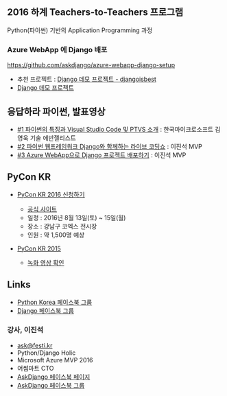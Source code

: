
## 2016 하계 Teachers-to-Teachers 프로그램

Python(파이썬) 기반의 Application Programming 과정


### Azure WebApp 에 Django 배포

https://github.com/askdjango/azure-webapp-django-setup

 * 추천 프로젝트 : [Django 데모 프로젝트 - djangoisbest](https://github.com/askdjango/djangoisbest)
 * [Django 데모 프로젝트](https://github.com/askdjango/askdjango-demo)


## 응답하라 파이썬, 발표영상

 * [#1 파이썬의 특징과 Visual Studio Code 및 PTVS 소개](https://channel9.msdn.com/Events/Channel9-Korea/dev-fundamental/Visual-Studio-Code-PTVS) : 한국마이크로소프트 김영욱 기술 에반젤리스트
 * [#2 파이썬 웹프레임워크 Django와 함께하는 라이브 코딩쇼](https://channel9.msdn.com/Events/Channel9-Korea/dev-fundamental/Django-Live-Coding-Show) : 이진석 MVP
 * [#3 Azure WebApp으로 Django 프로젝트 배포하기](https://channel9.msdn.com/Events/Channel9-Korea/dev-fundamental/Azure-WebApp-Django?ocid=SessionsInEvent) : 이진석 MVP


## PyCon KR

 * [PyCon KR 2016 신청하기](https://www.pycon.kr/2016apac/registration/purchase/)
    * [공식 사이트](https://www.pycon.kr/2016apac/)
    * 일정 : 2016년 8월 13일(토) ~ 15일(월)
    * 장소 : 강남구 코엑스 전시장
    * 인원 : 약 1,500명 예상

 * [PyCon KR 2015](https://www.pycon.kr/2015/)
    * [녹화 영상 확인](http://olc.kr/course/course_online_view.jsp?id=10048&cid&s_style=webzine&s_listnum=12&scid&s_field&s_keyword=pycon)


## Links

 * [Python Korea 페이스북 그룹](https://www.facebook.com/groups/pythonkorea)
 * [Django 페이스북 그룹](https://www.facebook.com/groups/django)


### 강사, 이진석

 * ask@festi.kr
 * Python/Django Holic
 * Microsoft Azure MVP 2016
 * 어썸마트 CTO
 * [AskDjango 페이스북 페이지](http://facebook.com/askdjango)
 * [AskDjango 페이스북 그룹](http://facebook.com/groups/askdjango)

